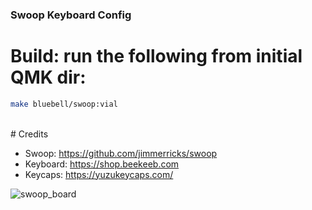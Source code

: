 ### Swoop Keyboard Config

# Build: run the following from initial QMK dir:

```sh
make bluebell/swoop:vial
```
<br>
# Credits

- Swoop: https://github.com/jimmerricks/swoop
- Keyboard: https://shop.beekeeb.com
- Keycaps: https://yuzukeycaps.com/

![swoop_board](https://github.com/user-attachments/assets/2cb876d7-4b12-47c5-9839-482914ad1579)
